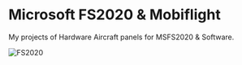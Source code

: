 # Microsoft FS2020 & Mobiflight

My projects of Hardware Aircraft panels for MSFS2020 & Software.

![FS2020](https://upload.wikimedia.org/wikipedia/en/8/84/Microsoft_Flight_Simulator_2020_cover_art.png)